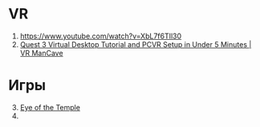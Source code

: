 # VR

1. https://www.youtube.com/watch?v=XbL7f6TIl30
2. [Quest 3 Virtual Desktop Tutorial and PCVR Setup in Under 5 Minutes | VR ManCave](https://www.youtube.com/watch?v=uiOnlK22wLM&list=WL&index=2&pp=gAQBiAQB)

# Игры
3. [Eye of the Temple](https://www.youtube.com/shorts/D5KRgybuoiE)
4. 
